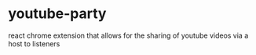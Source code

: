 # youtube-party
react chrome extension that allows for the sharing of youtube videos via a host to listeners
